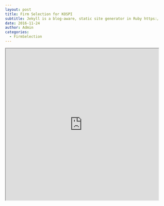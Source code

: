 ```yaml
---
layout: post
title: Firm Selection for KOSPI
subtitle: Jekyll is a blog-aware, static site generator in Ruby https://jekyllrb.com
date: 2016-11-24
author: Admin
categories:
  - FirmSelection
---
```


<div class="col-sm-12">
<iframe
width="100%" height="500vw"
src="https://docs.google.com/spreadsheets/d/e/2PACX-1vSckLnIC_FrtKZaKd2FyzUBCDtQvq57RrHlETtecqo2P1NdNsRJ63cmLahhZKL1Fj575C51syACG-BK/pubhtml?widget=true&amp;headers=false"></iframe>
</div>
